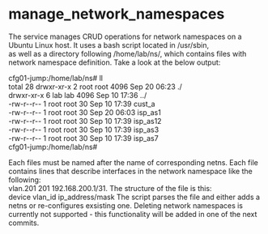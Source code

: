 # manage_network_namespaces
The service manages CRUD operations for network namespaces on a Ubuntu Linux host. It uses a bash script located in /usr/sbin,  
 as well as a directory following /home/lab/ns/, which contains files with network namespace definition. Take a look at the below output:  
 
cfg01-jump:/home/lab/ns# ll  
total 28 
drwxr-xr-x 2 root root 4096 Sep 20 06:23 ./  
drwxr-xr-x 6 lab  lab  4096 Sep 10 17:36 ../  
-rw-r--r-- 1 root root   30 Sep 10 17:39 cust_a  
-rw-r--r-- 1 root root   30 Sep 20 06:03 isp_as1  
-rw-r--r-- 1 root root   30 Sep 10 17:39 isp_as12  
-rw-r--r-- 1 root root   30 Sep 10 17:39 isp_as3  
-rw-r--r-- 1 root root   30 Sep 10 17:39 isp_as7  
cfg01-jump:/home/lab/ns#

Each files must be named after the name of corresponding netns. Each file contains lines that describe interfaces in the network namespace like the following:  
vlan.201 201 192.168.200.1/31. 
The structure of the file is this:  
device    vlan_id    ip_address/mask 
The script parses the file and either adds a netns or re-configures exsisting one. Deleting network namespaces is currently not supported - this functionality will  be added in one of the next commits.  




